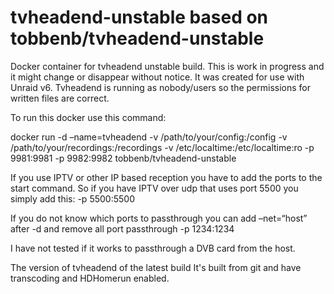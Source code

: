 tvheadend-unstable based on tobbenb/tvheadend-unstable
==================

Docker container for tvheadend unstable build. This is work in progress and it might change or disappear without notice. It was created for use with Unraid v6. Tvheadend is running as nobody/users so the permissions for written files are correct.

To run this docker use this command:

docker run -d –name=tvheadend -v /path/to/your/config:/config -v /path/to/your/recordings:/recordings -v /etc/localtime:/etc/localtime:ro -p 9981:9981 -p 9982:9982 tobbenb/tvheadend-unstable

If you use IPTV or other IP based reception you have to add the ports to the start command. So if you have IPTV over udp that uses port 5500 you simply add this: -p 5500:5500

If you do not know which ports to passthrough you can add –net=“host” after -d and remove all port passthrough -p 1234:1234

I have not tested if it works to passthrough a DVB card from the host.

The version of tvheadend of the latest build 
It's built from git and have transcoding and HDHomerun enabled.

